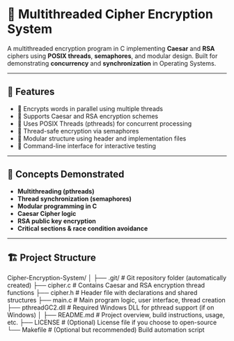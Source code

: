 # 🔐 Multithreaded Cipher Encryption System

A multithreaded encryption program in C implementing **Caesar** and **RSA** ciphers using **POSIX threads**, **semaphores**, and modular design. Built for demonstrating **concurrency** and **synchronization** in Operating Systems.

---

## 🚀 Features

- 🔁 Encrypts words in parallel using multiple threads
- 🔐 Supports Caesar and RSA encryption schemes
- 🧵 Uses POSIX Threads (pthreads) for concurrent processing
- 🛑 Thread-safe encryption via semaphores
- 📂 Modular structure using header and implementation files
- 📄 Command-line interface for interactive testing

---

## 🧠 Concepts Demonstrated

- **Multithreading (pthreads)**
- **Thread synchronization (semaphores)**
- **Modular programming in C**
- **Caesar Cipher logic**
- **RSA public key encryption**
- **Critical sections & race condition avoidance**

---

## 🏗️ Project Structure

Cipher-Encryption-System/
│
├── .git/                   # Git repository folder (automatically created)
├── cipher.c               # Contains Caesar and RSA encryption thread functions
├── cipher.h               # Header file with declarations and shared structures
├── main.c                 # Main program logic, user interface, thread creation
├── pthreadGC2.dll         # Required Windows DLL for pthread support (if on Windows)
│
├── README.md              # Project overview, build instructions, usage, etc.
├── LICENSE                # (Optional) License file if you choose to open-source
└── Makefile               # (Optional but recommended) Build automation script

